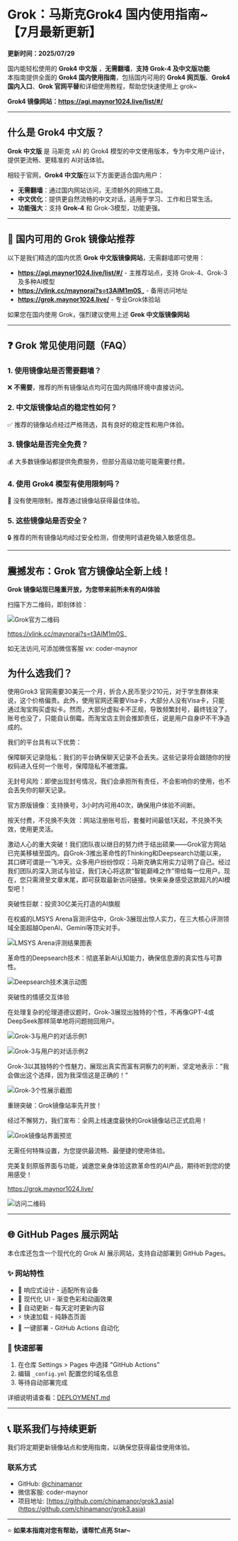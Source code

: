 # Grok：马斯克Grok4 国内使用指南~ 【7月最新更新】

**更新时间：2025/07/29**

国内能轻松使用的 **Grok4 中文版** ，**无需翻墙**，**支持 Grok-4 及中文版功能**   
本指南提供全面的 **Grok4 国内使用指南**，包括国内可用的 **Grok4 网页版**、**Grok4 国内入口**、**Grok 官网平替**和详细使用教程，帮助您快速使用上 grok~

**Grok4 镜像网站：https://agi.maynor1024.live/list/#/**

---

## 什么是 Grok4 中文版？

**Grok 中文版** 是 马斯克 xAI 的 Grok4 模型的中文使用版本，专为中文用户设计，提供更流畅、更精准的 AI对话体验。

相较于官网，**Grok4 中文版**在以下方面更适合国内用户：

* **无需翻墙**：通过国内网站访问，无须额外的网络工具。
* **中文优化**：提供更自然流畅的中文对话，适用于学习、工作和日常生活。
* **功能强大**：支持 **Grok-4** 和 Grok-3模型，功能更强。

---

## 🚀 国内可用的 Grok 镜像站推荐

以下是我们精选的国内优质 **Grok 中文版镜像网站**，无需翻墙即可使用：

* **https://agi.maynor1024.live/list/#/** - 主推荐站点，支持 Grok-4、Grok-3 及多种AI模型
* **https://vlink.cc/maynorai?s=t3AIM1m0S_** - 备用访问地址
* **https://grok.maynor1024.live/** - 专业Grok体验站

如果您在国内使用 Grok，强烈建议使用上述 **Grok 中文版镜像网站**

---

## ❓ Grok 常见使用问题（FAQ）

### 1. 使用镜像站是否需要翻墙？
❌ **不需要**，推荐的所有镜像站点均可在国内网络环境中直接访问。

### 2. 中文版镜像站点的稳定性如何？
✅ 推荐的镜像站点经过严格筛选，具有良好的稳定性和用户体验。

### 3. 镜像站是否完全免费？
💰 大多数镜像站都提供免费服务，但部分高级功能可能需要付费。

### 4. 使用 Grok4 模型有使用限制吗？
🚫 没有使用限制，推荐通过镜像站获得最佳体验。

### 5. 这些镜像站是否安全？
🔒 推荐的所有镜像站均经过安全检测，但使用时请避免输入敏感信息。

---

## 震撼发布：Grok 官方镜像站全新上线！

**Grok 镜像站现已隆重开放，为您带来前所未有的AI体验**

扫描下方二维码，即刻体验：

![Grok官方二维码](https://restname.oss-cn-hangzhou.aliyuncs.com/img2/202502261232069.png)

https://vlink.cc/maynorai?s=t3AIM1m0S_

如无法访问,可添加微信客服 vx: coder-maynor

## 为什么选我们？
使用Grok3 官网需要30美元一个月，折合人民币至少210元，对于学生群体来说，这个价格偏贵。此外，使用官网还需要Visa卡，大部分人没有Visa卡，只能通过淘宝购买虚拟卡。然而，大部分虚拟卡不正规，导致频繁封号，最终钱没了，账号也没了，只能自认倒霉。而淘宝店主则会推卸责任，说是用户自身IP不干净造成的。

我们的平台具有以下优势：

保障聊天记录隐私：我们的平台确保聊天记录不会丢失。这些记录将会跟随你的授权码进入任何一个账号，保障隐私不被泄露。

无封号风险：即使出现封号情况，我们会承担所有责任，不会影响你的使用，也不会丢失你的聊天记录。

官方原版镜像：支持换号，3小时内可用40次，确保用户体验不间断。

按天付费，不兑换不失效 ：网站注册账号后，套餐时间最低1天起，不兑换不失效，使用更灵活。

 
激动人心的重大突破！我们团队夜以继日的努力终于结出硕果——Grok官方网站已完美移植至国内。自Grok-3推出革命性的Thinking和Deepsearch功能以来，其口碑可谓是一飞冲天。众多用户纷纷惊叹：马斯克确实用实力证明了自己。经过我们团队的深入测试与验证，我们决心将这款"智能巅峰之作"带给每一位用户。现在，您只需滑至文章末尾，即可获取最新访问链接。快来亲身感受这款超凡的AI模型吧！

突破性巨献：投资30亿美元打造的AI旗舰

在权威的LMSYS Arena盲测评估中，Grok-3展现出惊人实力，在三大核心评测领域全面超越OpenAI、Gemini等顶尖对手。

![LMSYS Arena评测结果图表](https://restname.oss-cn-hangzhou.aliyuncs.com/img2/202502261231914.png)

革命性的Deepsearch技术：彻底革新AI认知能力，确保信息源的真实性与可靠性。

![Deepsearch技术演示动图](https://restname.oss-cn-hangzhou.aliyuncs.com/img2/202502261231833.gif)

突破性的情感交互体验

在处理复杂的伦理道德议题时，Grok-3展现出独特的个性，不再像GPT-4或DeepSeek那样简单地将问题抛回用户。

![Grok-3与用户的对话示例1](https://restname.oss-cn-hangzhou.aliyuncs.com/img2/202502261231669.png)

![Grok-3与用户的对话示例2](https://restname.oss-cn-hangzhou.aliyuncs.com/img2/202502261231575.png)

Grok-3以其独特的个性魅力，展现出真实而富有洞察力的判断，坚定地表示："我会做出这个选择，因为我深信这是正确的！"

![Grok-3个性展示截图](https://restname.oss-cn-hangzhou.aliyuncs.com/img2/202502261230944.jpeg)

重磅突破：Grok镜像站率先开放！

经过不懈努力，我们宣布：全网上线速度最快的Grok镜像站已正式启用！

![Grok镜像站界面预览](https://restname.oss-cn-hangzhou.aliyuncs.com/img2/202502261230759.png)

无需任何特殊设置，为您提供最流畅、最便捷的使用体验。

完美复刻原版界面与功能，诚邀您亲身体验这款革命性的AI产品，期待听到您的使用感受！

https://grok.maynor1024.live/

![访问二维码](https://restname.oss-cn-hangzhou.aliyuncs.com/img2/202502261232069.png)

---

## 🌐 GitHub Pages 展示网站

本仓库还包含一个现代化的 Grok AI 展示网站，支持自动部署到 GitHub Pages。

### ✨ 网站特性
- 📱 响应式设计 - 适配所有设备
- 🎨 现代化 UI - 渐变色彩和动画效果  
- 🔄 自动更新 - 每天定时更新内容
- ⚡ 快速加载 - 纯静态页面
- 🚀 一键部署 - GitHub Actions 自动化

### 🚀 快速部署
1. 在仓库 Settings > Pages 中选择 "GitHub Actions"
2. 编辑 `_config.yml` 配置您的域名信息
3. 等待自动部署完成

详细说明请查看：[DEPLOYMENT.md](DEPLOYMENT.md)

---

## 📞 联系我们与持续更新

我们将定期更新镜像站点和使用指南，以确保您获得最佳使用体验。

### 联系方式
- GitHub: [@chinamanor](https://github.com/chinamanor) 
- 微信客服: coder-maynor
- 项目地址: [https://github.com/chinamanor/grok3.asia](https://github.com/chinamanor/grok3.asia)

---

⭐ **如果本指南对您有帮助，请帮忙点亮 Star~**
